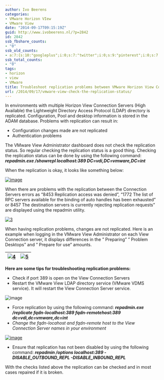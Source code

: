 ```yaml
---
author: Ivo Beerens
categories:
- VMware Horizon VIew
- VMware View
date: "2014-09-17T09:15:19Z"
guid: http://www.ivobeerens.nl/?p=2842
id: 2842
ssb_fbshare_counts:
- "0"
ssb_old_counts:
- a:7:{s:10:"googleplus";i:0;s:7:"twitter";i:0;s:9:"pinterest";i:0;s:7:"fbshare";i:0;s:8:"linkedin";i:0;s:6:"reddit";i:0;s:6:"tumblr";i:0;}
ssb_total_counts:
- "0"
tags:
- horizon
- view
- VMware
title: Troubleshoot replication problems between VMware Horizon View Connection servers
url: /2014/09/17/vmware-view-check-the-replication-status/
---
```


In environments with multiple Horizon View Connection Servers (High Available) the Lightweight Directory Access Protocol (LDAP) directory is replicated. Configuration, Pool and desktop information is stored in the ADAM database. Problems with replication can result in:

- Configuration changes made are not replicated
- Authentication problems

The VMware View Administrator dashboard does not check the replication status. So regular checking the replication status is a good thing. Checking the replication status can be done by using the following command: ***repadmin.exe /showrepl localhost:389 DC=vdi,DC=vmware,DC=int***

When the replication is okay, it looks like something below:

[![image](http://localhost/wp-content/uploads/2014/06/image11_thumb.png "image")](http://localhost/wp-content/uploads/2014/06/image11.png)

When there are problems with the replication between the Connection Servers errors as “8453 Replication access was denied”, “1772 The list of RPC servers available for the binding of auto handles has been exhausted” or 8457 The destination servers is currently rejecting replication requests” are displayed using the repadmin utility.

[![3](http://localhost/wp-content/uploads/2014/06/3.png)](http://localhost/wp-content/uploads/2014/06/3.png)

When having replication problems, changes are not replicated. Here is an example when logging in the VMware View Administrator on each View Connection server, it displays differences in the ” Preparing” ” Problem Desktops” and ” Prepare for use” amounts.

| [![4](http://localhost/wp-content/uploads/2014/06/4-300x62.png)](http://localhost/wp-content/uploads/2014/06/4.png) | [![5](http://localhost/wp-content/uploads/2014/06/5-300x58.png)](http://localhost/wp-content/uploads/2014/06/5.png) |
|---|---|

**Here are some tips for troubleshooting replication problems:**

- Check if port 389 is open on the View Connection Servers
- Restart the VMware View LDAP directory service (VMware VDMS service). It will restart the View Connection Server service.

![image](http://localhost/wp-content/uploads/2014/06/image1_thumb.png "image")

- Force replication by using the following command: ***repadmin.exe /replicate fqdn-localhost:389 fqdn-remotehost:389 dc=vdi,dc=vmware,dc=int***
- *Change the fqdn-locahost and fqdn-remote host to the View Connection Server names in your environment*

[![image](http://localhost/wp-content/uploads/2014/06/image_thumb5.png "image")](http://localhost/wp-content/uploads/2014/06/image6.png)

- Ensure that replication has not been disabled by using the following command: ***repadmin /options localhost:389 -DISABLE\_OUTBOUND\_REPL -DISABLE\_INBOUND\_REPL***

With the checks listed above the replication can be checked and in most cases repaired if it is broken.
